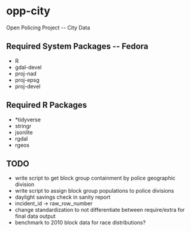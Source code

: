 # opp-city
Open Policing Project -- City Data

## Required System Packages -- Fedora
* R
* gdal-devel
* proj-nad
* proj-epsg
* proj-devel

## Required R Packages
* *tidyverse
* stringr
* jsonlite
* rgdal
* rgeos
  
## TODO
* write script to get block group containment by police geographic division
* write script to assign block group populations to police divisions
* daylight savings check in sanity report
* incident_id -> raw_row_number
* change standardization to not differentiate between require/extra for final
  data output
* benchmark to 2010 block data for race distributions?
